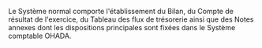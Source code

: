 Le Système normal comporte l'établissement du Bilan, du Compte de résultat de l'exercice, du Tableau des flux de
trésorerie ainsi que des Notes annexes dont les dispositions principales sont fixées dans le Système comptable
OHADA.
